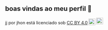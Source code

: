 ## boas vindas ao meu perfil 🖤
 
<p xmlns:cc="http://creativecommons.org/ns#" xmlns:dct="http://purl.org/dc/terms/"><span property="dct:title">jj</ span> por <span property="cc:attributionName">jhon</span> está licenciado sob <a href="https://creativecommons.org/licenses/by/4.0/?ref=chooser-v1" target=" _blank" rel="license noopener noreferrer" style="display:inline-block;">CC BY 4.0<img style="height:22px!important;margin-left:3px;vertical-align:text-bottom;" src="https://mirrors.creativecommons.org/presskit/icons/cc.svg?ref=chooser-v1" alt=""><img style="height:22px!important;margin-left:3px;vertical -align:texto inferior;" src="https://mirrors.creativecommons.org/presskit/icons/by.svg?ref=chooser-v1" alt=""></a></p>
